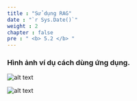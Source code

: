 ```yaml
---
title : "Sử dụng RAG"
date : "`r Sys.Date()`"
weight : 2
chapter : false
pre : " <b> 5.2 </b> "
---
```


### Hình ảnh ví dụ cách dùng ứng dụng.


![alt text](/images/5.backend/5.11.png)

![alt text](/images/5.backend/5.12.png)
